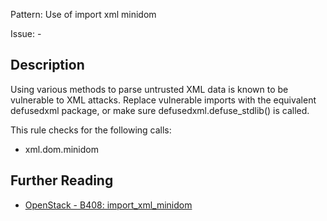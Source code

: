Pattern: Use of import xml minidom

Issue: -

## Description

Using various methods to parse untrusted XML data is known to be vulnerable to
XML attacks. Replace vulnerable imports with the equivalent defusedxml
package, or make sure defusedxml.defuse_stdlib() is called.

This rule checks for the following calls:

  - xml.dom.minidom

## Further Reading

* [OpenStack - B408: import_xml_minidom](https://docs.openstack.org/developer/bandit/api/bandit.blacklists.html#b408-import_xml_minidom)
